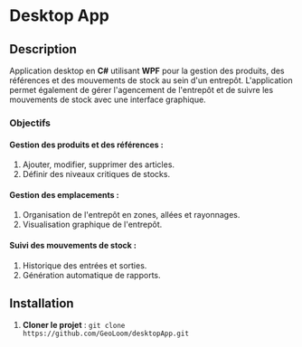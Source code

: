 # Desktop App

## Description
Application desktop en **C#** utilisant **WPF** pour la gestion des produits, des références et des mouvements de stock au sein d'un entrepôt. L'application permet également de gérer l'agencement de l'entrepôt et de suivre les mouvements de stock avec une interface graphique.

### Objectifs

#### Gestion des produits et des références :
1. Ajouter, modifier, supprimer des articles.
2. Définir des niveaux critiques de stocks.

#### Gestion des emplacements :
1. Organisation de l'entrepôt en zones, allées et rayonnages.
2. Visualisation graphique de l'entrepôt.

#### Suivi des mouvements de stock :
1. Historique des entrées et sorties.
2. Génération automatique de rapports.

## Installation

1. **Cloner le projet** :
   ``git clone https://github.com/GeoLoom/desktopApp.git``

